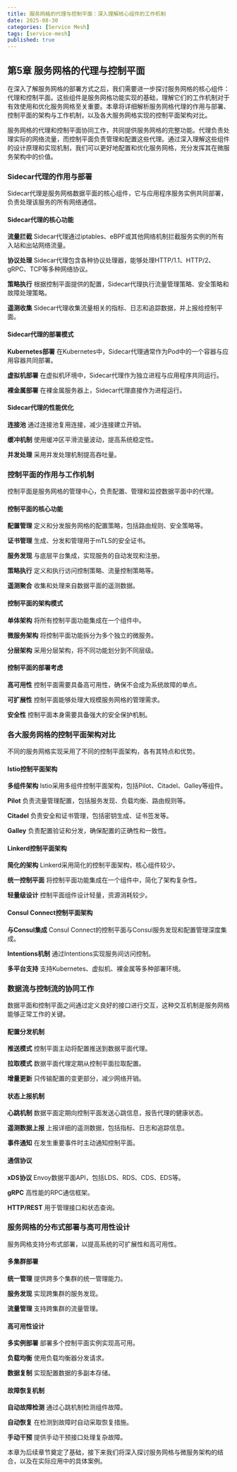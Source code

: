```yaml
---
title: 服务网格的代理与控制平面：深入理解核心组件的工作机制
date: 2025-08-30
categories: [Service Mesh]
tags: [service-mesh]
published: true
---
```


## 第5章 服务网格的代理与控制平面

在深入了解服务网格的部署方式之后，我们需要进一步探讨服务网格的核心组件：代理和控制平面。这些组件是服务网格功能实现的基础，理解它们的工作机制对于有效使用和优化服务网格至关重要。本章将详细解析服务网格代理的作用与部署、控制平面的架构与工作机制，以及各大服务网格实现的控制平面架构对比。

服务网格的代理和控制平面协同工作，共同提供服务网格的完整功能。代理负责处理实际的网络流量，而控制平面负责管理和配置这些代理。通过深入理解这些组件的设计原理和实现机制，我们可以更好地配置和优化服务网格，充分发挥其在微服务架构中的价值。

### Sidecar代理的作用与部署

Sidecar代理是服务网格数据平面的核心组件，它与应用程序服务实例共同部署，负责处理该服务的所有网络通信。

#### Sidecar代理的核心功能

**流量拦截**
Sidecar代理通过iptables、eBPF或其他网络机制拦截服务实例的所有入站和出站网络流量。

**协议处理**
Sidecar代理包含各种协议处理器，能够处理HTTP/1.1、HTTP/2、gRPC、TCP等多种网络协议。

**策略执行**
根据控制平面提供的配置，Sidecar代理执行流量管理策略、安全策略和故障处理策略。

**遥测收集**
Sidecar代理收集流量相关的指标、日志和追踪数据，并上报给控制平面。

#### Sidecar代理的部署模式

**Kubernetes部署**
在Kubernetes中，Sidecar代理通常作为Pod中的一个容器与应用容器共同部署。

**虚拟机部署**
在虚拟机环境中，Sidecar代理作为独立进程与应用程序共同运行。

**裸金属部署**
在裸金属服务器上，Sidecar代理直接作为进程运行。

#### Sidecar代理的性能优化

**连接池**
通过连接池复用连接，减少连接建立开销。

**缓冲机制**
使用缓冲区平滑流量波动，提高系统稳定性。

**并发处理**
采用并发处理机制提高吞吐量。

### 控制平面的作用与工作机制

控制平面是服务网格的管理中心，负责配置、管理和监控数据平面中的代理。

#### 控制平面的核心功能

**配置管理**
定义和分发服务网格的配置策略，包括路由规则、安全策略等。

**证书管理**
生成、分发和管理用于mTLS的安全证书。

**服务发现**
与底层平台集成，实现服务的自动发现和注册。

**策略执行**
定义和执行访问控制策略、流量控制策略等。

**遥测聚合**
收集和处理来自数据平面的遥测数据。

#### 控制平面的架构模式

**单体架构**
将所有控制平面功能集成在一个组件中。

**微服务架构**
将控制平面功能拆分为多个独立的微服务。

**分层架构**
采用分层架构，将不同功能划分到不同层级。

#### 控制平面的部署考虑

**高可用性**
控制平面需要具备高可用性，确保不会成为系统故障的单点。

**可扩展性**
控制平面能够处理大规模服务网格的管理需求。

**安全性**
控制平面本身需要具备强大的安全保护机制。

### 各大服务网格的控制平面架构对比

不同的服务网格实现采用了不同的控制平面架构，各有其特点和优势。

#### Istio控制平面架构

**多组件架构**
Istio采用多组件控制平面架构，包括Pilot、Citadel、Galley等组件。

**Pilot**
负责流量管理配置，包括服务发现、负载均衡、路由规则等。

**Citadel**
负责安全和证书管理，包括密钥生成、证书签发等。

**Galley**
负责配置验证和分发，确保配置的正确性和一致性。

#### Linkerd控制平面架构

**简化的架构**
Linkerd采用简化的控制平面架构，核心组件较少。

**统一控制平面**
将控制平面功能集成在一个组件中，简化了架构复杂性。

**轻量级设计**
控制平面组件设计轻量，资源消耗较少。

#### Consul Connect控制平面架构

**与Consul集成**
Consul Connect的控制平面与Consul服务发现和配置管理深度集成。

**Intentions机制**
通过Intentions实现服务间访问控制。

**多平台支持**
支持Kubernetes、虚拟机、裸金属等多种部署环境。

### 数据流与控制流的协同工作

数据平面和控制平面之间通过定义良好的接口进行交互，这种交互机制是服务网格能够正常工作的关键。

#### 配置分发机制

**推送模式**
控制平面主动将配置推送到数据平面代理。

**拉取模式**
数据平面代理定期从控制平面拉取配置。

**增量更新**
只传输配置的变更部分，减少网络开销。

#### 状态上报机制

**心跳机制**
数据平面定期向控制平面发送心跳信息，报告代理的健康状态。

**遥测数据上报**
上报详细的遥测数据，包括指标、日志和追踪信息。

**事件通知**
在发生重要事件时主动通知控制平面。

#### 通信协议

**xDS协议**
Envoy数据平面API，包括LDS、RDS、CDS、EDS等。

**gRPC**
高性能的RPC通信框架。

**HTTP/REST**
用于管理接口和状态查询。

### 服务网格的分布式部署与高可用性设计

服务网格支持分布式部署，以提高系统的可扩展性和高可用性。

#### 多集群部署

**统一管理**
提供跨多个集群的统一管理能力。

**服务发现**
实现跨集群的服务发现。

**流量管理**
支持跨集群的流量管理。

#### 高可用性设计

**多实例部署**
部署多个控制平面实例实现高可用。

**负载均衡**
使用负载均衡器分发请求。

**数据复制**
实现配置数据的多副本存储。

#### 故障恢复机制

**自动故障检测**
通过心跳机制检测组件故障。

**自动恢复**
在检测到故障时自动采取恢复措施。

**手动干预**
提供手动干预接口处理复杂故障。

本章为后续章节奠定了基础，接下来我们将深入探讨服务网格与微服务架构的结合，以及在实际应用中的具体案例。